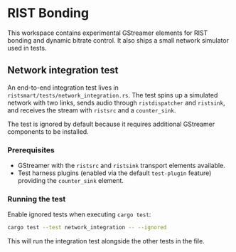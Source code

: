 # RIST Bonding

This workspace contains experimental GStreamer elements for RIST bonding and
dynamic bitrate control. It also ships a small network simulator used in tests.

## Network integration test

An end-to-end integration test lives in
`ristsmart/tests/network_integration.rs`. The test spins up a simulated network
with two links, sends audio through `ristdispatcher` and `ristsink`, and
receives the stream with `ristsrc` and a `counter_sink`.

The test is ignored by default because it requires additional GStreamer
components to be installed.

### Prerequisites

- GStreamer with the `ristsrc` and `ristsink` transport elements available.
- Test harness plugins (enabled via the default `test-plugin` feature) providing
  the `counter_sink` element.

### Running the test

Enable ignored tests when executing `cargo test`:

```bash
cargo test --test network_integration -- --ignored
```

This will run the integration test alongside the other tests in the file.
